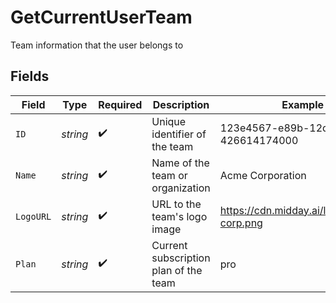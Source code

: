 # GetCurrentUserTeam

Team information that the user belongs to


## Fields

| Field                                     | Type                                      | Required                                  | Description                               | Example                                   |
| ----------------------------------------- | ----------------------------------------- | ----------------------------------------- | ----------------------------------------- | ----------------------------------------- |
| `ID`                                      | *string*                                  | :heavy_check_mark:                        | Unique identifier of the team             | 123e4567-e89b-12d3-a456-426614174000      |
| `Name`                                    | *string*                                  | :heavy_check_mark:                        | Name of the team or organization          | Acme Corporation                          |
| `LogoURL`                                 | *string*                                  | :heavy_check_mark:                        | URL to the team's logo image              | https://cdn.midday.ai/logos/acme-corp.png |
| `Plan`                                    | *string*                                  | :heavy_check_mark:                        | Current subscription plan of the team     | pro                                       |